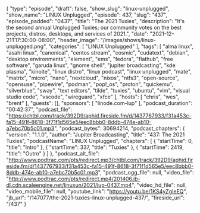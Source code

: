 {
  "type": "episode",
  "draft": false,
  "show_slug": "linux-unplugged",
  "show_name": "LINUX Unplugged",
  "episode": 437,
  "slug": "437",
  "episode_padded": "0437",
  "title": "The 2021 Tuxies",
  "description": "It's the second annual Unplugged Tuxies; our community votes on the best projects, distros, desktops, and services of 2021.",
  "date": "2021-12-21T17:30:00-08:00",
  "header_image": "/images/shows/linux-unplugged.png",
  "categories": [
    "LINUX Unplugged"
  ],
  "tags": [
    "alma linux",
    "asahi linux",
    "canonical",
    "centos stream",
    "cosmic",
    "cudatext",
    "debian",
    "desktop environments",
    "element",
    "ems",
    "fedora",
    "flathub",
    "free software",
    "garuda linux",
    "gnome shell",
    "jupiter broadcasting",
    "kde plasma",
    "kinoite",
    "linux distro",
    "linux podcast",
    "linux unplugged",
    "mate",
    "matrix",
    "micro",
    "nano",
    "nextcloud",
    "nixos",
    "ntfs3",
    "open-source",
    "opensuse",
    "pipewire",
    "podman",
    "pop!_os",
    "proton",
    "quickemu",
    "silverblue",
    "sway",
    "text editors",
    "tilde",
    "tuxies",
    "ubuntu",
    "vim",
    "visual studio code",
    "vscode",
    "wireguard",
    "xfce"
  ],
  "hosts": [
    "chris",
    "wes",
    "brent"
  ],
  "guests": [],
  "sponsors": [
    "linode.com-lup"
  ],
  "podcast_duration": "00:42:37",
  "podcast_file": "https://chtbl.com/track/392D9/aphid.fireside.fm/d/1437767933/f31a453c-fa15-491f-8618-3f71f1d565e5/eec8bbb0-8ddb-474e-ab10-a7ebc70b5c01.mp3",
  "podcast_bytes": 30694214,
  "podcast_chapters": {
    "version": "1.1.0",
    "author": "Jupiter Broadcasting",
    "title": "437: The 2021 Tuxies",
    "podcastName": "LINUX Unplugged",
    "chapters": [
      {
        "startTime": 0,
        "title": "Intro"
      },
      {
        "startTime": 337,
        "title": "Tuxies"
      },
      {
        "startTime": 2419,
        "title": "Outro"
      }
    ]
  },
  "podcast_alt_file": "http://www.podtrac.com/pts/redirect.mp3/chtbl.com/track/392D9/aphid.fireside.fm/d/1437767933/f31a453c-fa15-491f-8618-3f71f1d565e5/eec8bbb0-8ddb-474e-ab10-a7ebc70b5c01.mp3",
  "podcast_ogg_file": null,
  "video_file": "http://www.podtrac.com/pts/redirect.mp4/201406.jb-dl.cdn.scaleengine.net/linuxun/2021/lup-0437.mp4",
  "video_hd_file": null,
  "video_mobile_file": null,
  "youtube_link": "https://youtu.be/1KS4yZgIeEQ",
  "jb_url": "/147077/the-2021-tuxies-linux-unplugged-437/",
  "fireside_url": "/437"
}

